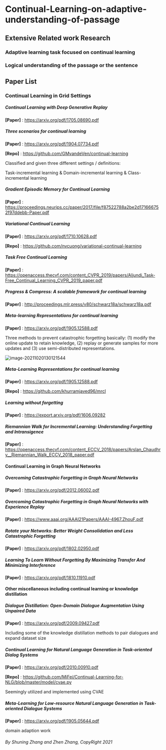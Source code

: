 # Continual-Learning-on-adaptive-understanding-of-passage

## Extensive Related work Research

### Adaptive learning task focused on continual learning

### Logical understanding of the passage or the sentence

## Paper List

### Continual Learning in Grid Settings

##### Continual Learning with Deep Generative Replay

**[Paper]** : https://arxiv.org/pdf/1705.08690.pdf

##### Three scenarios for continual learning

**[Paper]** : https://arxiv.org/pdf/1904.07734.pdf

**[Repo]** : https://github.com/GMvandeVen/continual-learning

Classified and given three different settings / definitions:

Task-incremental learning & Domain-incremental learning & Class-incremental learning

##### Gradient Episodic Memory for Continual Learning

**[Paper]** : https://proceedings.neurips.cc/paper/2017/file/f87522788a2be2d171666752f97ddebb-Paper.pdf

##### Variational Continual Learning

**[Paper]** : https://arxiv.org/pdf/1710.10628.pdf

**[Repo]** : https://github.com/nvcuong/variational-continual-learning

##### Task Free Continual Learning

**[Paper]** : https://openaccess.thecvf.com/content_CVPR_2019/papers/Aljundi_Task-Free_Continual_Learning_CVPR_2019_paper.pdf

##### Progress & Compress: A scalable framework for continual learning

**[Paper]** : http://proceedings.mlr.press/v80/schwarz18a/schwarz18a.pdf

##### Meta-learning Representations for continual learning

**[Paper]** : https://arxiv.org/pdf/1905.12588.pdf

Three methods to prevent catastrophic forgetting basically: (1) modify the online update to retain knowledge, (2) replay or generate samples for more updates and (3) use semi-distributed representations.

![image-20211020130121544](C:\Users\Think\AppData\Roaming\Typora\typora-user-images\image-20211020130121544.png)

##### Meta-Learning Representations for continual learning

**[Paper]** : https://arxiv.org/pdf/1905.12588.pdf

**[Repo]** : https://github.com/khurramjaved96/mrcl

##### Learning without forgetting

**[Paper]** : https://export.arxiv.org/pdf/1606.09282

##### Riemannian Walk for Incremental Learning: Understanding Forgetting and Intransigence

**[Paper]** : https://openaccess.thecvf.com/content_ECCV_2018/papers/Arslan_Chaudhry__Riemannian_Walk_ECCV_2018_paper.pdf

 

#### Continual Learning in Graph Neural Networks

##### Overcoming Catastrophic Forgetting in Graph Neural Networks

**[Paper]** : https://arxiv.org/pdf/2012.06002.pdf

##### Overcoming Catastrophic Forgetting in Graph Neural Networks with Experience Replay

**[Paper]** : https://www.aaai.org/AAAI21Papers/AAAI-4967.ZhouF.pdf

##### Rotate your Networks: Better Weight Consolidation and Less Catastrophic Forgetting

**[Paper]** : https://arxiv.org/pdf/1802.02950.pdf

##### Learning To Learn Without Forgetting By Maximizing Transfer And Minimizing Interference

**[Paper]** : https://arxiv.org/pdf/1810.11910.pdf



#### Other miscellaneous including continual learning or knowledge distillation

##### Dialogue Distillation: Open-Domain Dialogue Augmentation Using Unpaired Data

**[Paper]** : https://arxiv.org/pdf/2009.09427.pdf

Including some of the knowledge distillation methods to pair dialogues and expand dataset size

##### Continual Learning for Natural Language Generation in Task-oriented Dialog Systems

**[Paper]** : https://arxiv.org/pdf/2010.00910.pdf

**[Repo]** : https://github.com/MiFei/Continual-Learning-for-NLG/blob/master/model/cvae.py

Seemingly utilized  and implemented using CVAE

##### Meta-Learning for Low-resource Natural Language Generation in Task-oriented Dialogue Systems

**[Paper]** : https://arxiv.org/pdf/1905.05644.pdf

domain adaption work



###### By Shuning Zhang and Zhen Zhang, CopyRight 2021